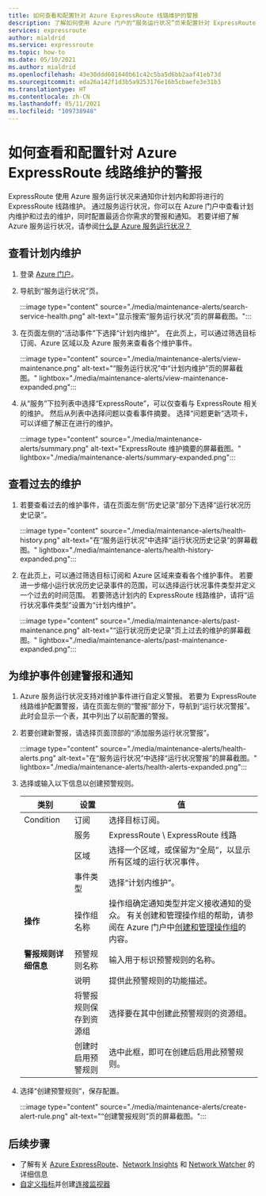 ```yaml
---
title: 如何查看和配置针对 Azure ExpressRoute 线路维护的警报
description: 了解如何使用 Azure 门户的“服务运行状况”页来配置针对 ExpressRoute 线路维护的自定义警报。
services: expressroute
author: mialdrid
ms.service: expressroute
ms.topic: how-to
ms.date: 05/10/2021
ms.author: mialdrid
ms.openlocfilehash: 43e30ddd601640b61c42c5ba5d6bb2aaf41eb73d
ms.sourcegitcommit: eda26a142f1d3b5a9253176e16b5cbaefe3e31b3
ms.translationtype: HT
ms.contentlocale: zh-CN
ms.lasthandoff: 05/11/2021
ms.locfileid: "109738948"
---
```

# <a name="how-to-view-and-configure-alerts-for-azure-expressroute-circuit-maintenance"></a>如何查看和配置针对 Azure ExpressRoute 线路维护的警报

ExpressRoute 使用 Azure 服务运行状况来通知你计划内和即将进行的 ExpressRoute 线路维护。 通过服务运行状况，你可以在 Azure 门户中查看计划内维护和过去的维护，同时配置最适合你需求的警报和通知。 若要详细了解 Azure 服务运行状况，请参阅[什么是 Azure 服务运行状况？](../service-health/overview.md)

## <a name="view-planned-maintenance"></a>查看计划内维护

1. 登录 [Azure 门户](https://portal.azure.com/)。

1. 导航到“服务运行状况”页。 

    :::image type="content" source="./media/maintenance-alerts/search-service-health.png" alt-text="显示搜索“服务运行状况”页的屏幕截图。"::: 

1. 在页面左侧的“活动事件”下选择“计划内维护”。 在此页上，可以通过筛选目标订阅、Azure 区域以及 Azure 服务来查看各个维护事件。

    :::image type="content" source="./media/maintenance-alerts/view-maintenance.png" alt-text="“服务运行状况”中“计划内维护”页的屏幕截图。" lightbox="./media/maintenance-alerts/view-maintenance-expanded.png"::: 

1. 从“服务”下拉列表中选择“ExpressRoute”，可以仅查看与 ExpressRoute 相关的维护。 然后从列表中选择问题以查看事件摘要。 选择“问题更新”选项卡，可以详细了解正在进行的维护。

    :::image type="content" source="./media/maintenance-alerts/summary.png" alt-text="ExpressRoute 维护摘要的屏幕截图。" lightbox="./media/maintenance-alerts/summary-expanded.png"::: 

## <a name="view-past-maintenance"></a>查看过去的维护

1. 若要查看过去的维护事件，请在页面左侧“历史记录”部分下选择“运行状况历史记录”。 

    :::image type="content" source="./media/maintenance-alerts/health-history.png" alt-text="在“服务运行状况”中选择“运行状况历史记录”的屏幕截图。" lightbox="./media/maintenance-alerts/health-history-expanded.png"::: 

1. 在此页上，可以通过筛选目标订阅和 Azure 区域来查看各个维护事件。 若要进一步缩小运行状况历史记录事件的范围，可以选择运行状况事件类型并定义一个过去的时间范围。 若要筛选计划内的 ExpressRoute 线路维护，请将“运行状况事件类型”设置为“计划内维护”。

    :::image type="content" source="./media/maintenance-alerts/past-maintenance.png" alt-text="“运行状况历史记录”页上过去的维护的屏幕截图。" lightbox="./media/maintenance-alerts/past-maintenance-expanded.png"::: 

## <a name="create-alerts-and-notifications-for-maintenance-events"></a>为维护事件创建警报和通知

1. Azure 服务运行状况支持对维护事件进行自定义警报。 若要为 ExpressRoute 线路维护配置警报，请在页面左侧的“警报”部分下，导航到“运行状况警报”。 此时会显示一个表，其中列出了以前配置的警报。

1.  若要创建新警报，请选择页面顶部的“添加服务运行状况警报”。

    :::image type="content" source="./media/maintenance-alerts/health-alerts.png" alt-text="在“服务运行状况”中选择“运行状况警报”的屏幕截图。" lightbox="./media/maintenance-alerts/health-alerts-expanded.png"::: 

1. 选择或输入以下信息以创建预警规则。

    | 类别 | 设置 | 值 | 
    | --- | -------- | ----- |
    | Condition | 订阅 | 选择目标订阅。 |
    |               | 服务 | ExpressRoute \ ExpressRoute 线路 |
    |               | 区域 | 选择一个区域，或保留为“全局”，以显示所有区域的运行状况事件。
    |               | 事件类型 | 选择“计划内维护”。 |
    | **操作** | 操作组名称 | 操作组确定通知类型并定义接收通知的受众。 有关创建和管理操作组的帮助，请参阅在 Azure 门户中[创建和管理操作组](../azure-monitor/alerts/action-groups.md)的内容。 |
    | **警报规则详细信息** | 预警规则名称 | 输入用于标识预警规则的名称。 |
    |                        | 说明 | 提供此预警规则的功能描述。 | 
    |                        | 将警报规则保存到资源组 | 选择要在其中创建此预警规则的资源组。 |
    |                        | 创建时启用预警规则 | 选中此框，即可在创建后启用此预警规则。 |

1. 选择“创建预警规则”，保存配置。

    :::image type="content" source="./media/maintenance-alerts/create-alert-rule.png" alt-text="“创建警报规则”页的屏幕截图。"::: 

## <a name="next-steps"></a>后续步骤

* 了解有关 [Azure ExpressRoute](expressroute-introduction.md)、[Network Insights](../azure-monitor/insights/network-insights-overview.md) 和 [Network Watcher](../network-watcher/network-watcher-monitoring-overview.md) 的详细信息
* [自定义指标](expressroute-monitoring-metrics-alerts.md)并创建[连接监视器](../network-watcher/connection-monitor-overview.md)

